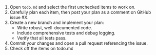 1. Open `todo.md` and select the first unchecked items to work on.
2. Carefully plan each item, then post your plan as a comment on GitHub issue #X.
3. Create a new branch and implement your plan:
   - Write robust, well-documented code.
   - Include comprehensive tests and debug logging.
   - Verify that all tests pass.
4. Commit your changes and open a pull request referencing the issue.
5. Check off the items on todo.md
